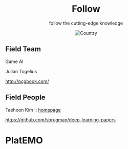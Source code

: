 <h1 align="center">Follow</h1>
<div align="center">

follow the cutting-edge knowledge

![Country](https://img.shields.io/badge/country-China-red)

</div>

## Field Team 

Game AI

Julian Togelius

http://pcgbook.com/

## Field People

 Taehoon Kim :: [homepage](https://carpedm20.github.io/) 



 https://github.com/sbrugman/deep-learning-papers 

# PlatEMO